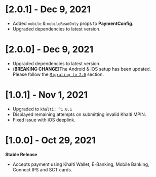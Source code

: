 # [2.0.1] - Dec 9, 2021
- Added `mobile` & `mobileReadOnly` props to **PaymentConfig**.
- Upgraded dependencies to latest version.

# [2.0.0] - Dec 9, 2021
- Upgraded dependencies to latest version.
- (**BREAKING CHANGE**)The Android & iOS setup has been updated.
  Please follow the [`Migrating to 2.0`](https://pub.dev/packages/khalti_flutter#migrating-to-2.0) section. 

# [1.0.1] - Nov 1, 2021
- Upgraded to `khalti: ^1.0.1`
- Displayed remaining attempts on submitting invalid Khalti MPIN.
- Fixed issue with iOS deeplink.

# [1.0.0] - Oct 29, 2021
**Stable Release**
- Accepts payment using Khalti Wallet, E-Banking, Mobile Banking, Connect IPS and SCT cards.